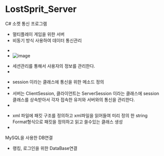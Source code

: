 # LostSprit_Server

C# 소켓 통신 프로그램
- 멀티플레이 게임을 위한 서버
- 비동기 방식 사용하여 데이터 통신관리
* 
* ![image](https://user-images.githubusercontent.com/73861946/141670455-93808b18-55bc-49f3-a4a5-a40b0806044e.png)

- 세션관리를 통해서 사용자의 정보를 관리한다.
- 
* session 이라는 클래스에 통신을 위한 메소드 정의 
* 
* 서버는 ClientSession, 클라이언트는 ServerSession 이라는 클래스에 session 클래스를 상속받아서 각자 접속한 유저와 서버와의 통신을 관리한다.
* 

- xml 파일에 패킷 구조를 정의하고 xml파일을 읽어들여 미리 정의 한 string Format형식으로 패킷을 정의하고 읽고 쓸수있는 클래스 생성
- 



MySQL을 사용한 DB연결
- 랭킹, 로그인을 위한 DataBase연결

